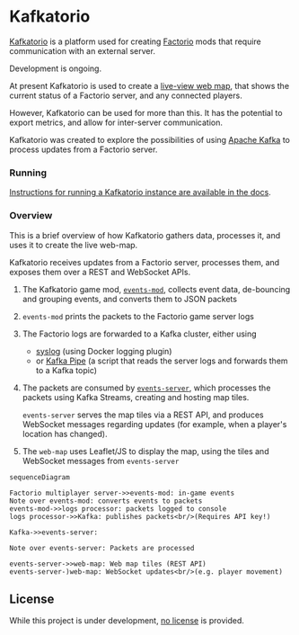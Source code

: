 # Kafkatorio

[Kafkatorio](https://github.com/adamko-dev/kafkatorio) is a platform used for creating
[Factorio](https://www.factorio.com/) mods that require communication with an external server.

Development is ongoing.

At present Kafkatorio is used to create a [live-view web map](https://factorio.adamko.dev), that
shows the current status of a Factorio server, and any connected players.

However, Kafkatorio can be used for more than this. It has the potential to export metrics, and
allow for inter-server communication.

Kafkatorio was created to explore the possibilities of using
[Apache Kafka](https://kafka.apache.org/) to process updates from a Factorio server.

### Running

[Instructions for running a Kafkatorio instance are available in the docs](./docs/guide.md).

### Overview

This is a brief overview of how Kafkatorio gathers data, processes it, and uses it to create the
live web-map.

Kafkatorio receives updates from a Factorio server, processes them, and exposes them over a REST
and WebSocket APIs.

1. The Kafkatorio game mod, [`events-mod`](./modules/events-mod), collects event data, de-bouncing
   and grouping events, and converts them to JSON packets
2. `events-mod` prints the packets to the Factorio game server logs
3. The Factorio logs are forwarded to a Kafka cluster, either using
    * [syslog](https://docs.docker.com/config/containers/logging/syslog/) (using Docker logging
      plugin)
    * or [Kafka Pipe](./modules/infra-kafka-pipe) (a script that reads the server logs and forwards
      them to a Kafka topic)
4. The packets are consumed by [`events-server`](./modules/events-server), which processes the
   packets using Kafka Streams, creating and hosting map tiles.

   `events-server` serves the map tiles via a REST API, and produces WebSocket messages regarding
   updates (for example, when a player's location has changed).
5. The `web-map` uses Leaflet/JS to display the map, using the tiles and WebSocket messages from
   `events-server`

```mermaid
sequenceDiagram

Factorio multiplayer server->>events-mod: in-game events
Note over events-mod: converts events to packets
events-mod->>logs processor: packets logged to console
logs processor->>Kafka: publishes packets<br/>(Requires API key!)

Kafka->>events-server: 

Note over events-server: Packets are processed

events-server->>web-map: Web map tiles (REST API)
events-server-)web-map: WebSocket updates<br/>(e.g. player movement)
```

## License

While this project is under development, [no license](https://choosealicense.com/no-permission/)
is provided.
